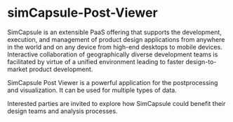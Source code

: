 # simCapsule-Post-Viewer

SimCapsule is an extensible PaaS offering that supports the development, execution, and management of product design applications from anywhere in the world and on any device from high-end desktops to mobile devices. Interactive collaboration of geographically diverse development teams is facilitated by virtue of a unified environment leading to faster design-to-market product development.

SimCapsule Post Viewer is a powerful application for the postprocessing and visualization. It can be used for multiple types of data.

Interested parties are invited to explore how SimCapsule could benefit their design teams and analysis processes.
